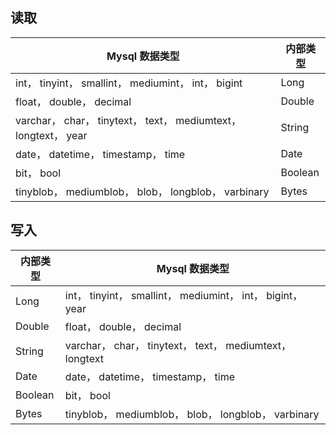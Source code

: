 ## 读取

| Mysql 数据类型 | 内部类型 | 
|---------|---------|
| int， tinyint， smallint， mediumint， int， bigint	| Long| 
| float， double， decimal	| Double| 
| varchar， char， tinytext， text， mediumtext， longtext， year	| String| 
| date， datetime， timestamp， time	| Date| 
| bit， bool	| Boolean| 
| tinyblob， mediumblob， blob， longblob， varbinary	| Bytes| 

## 写入

| 内部类型 | Mysql 数据类型 | 
|---------|---------|
|Long|	int， tinyint， smallint， mediumint， int， bigint， year|
|Double|	float， double， decimal|
|String	|varchar， char， tinytext， text， mediumtext， longtext|
|Date	|date， datetime， timestamp， time|
|Boolean	|bit， bool|
|Bytes|	tinyblob， mediumblob， blob， longblob， varbinary|
